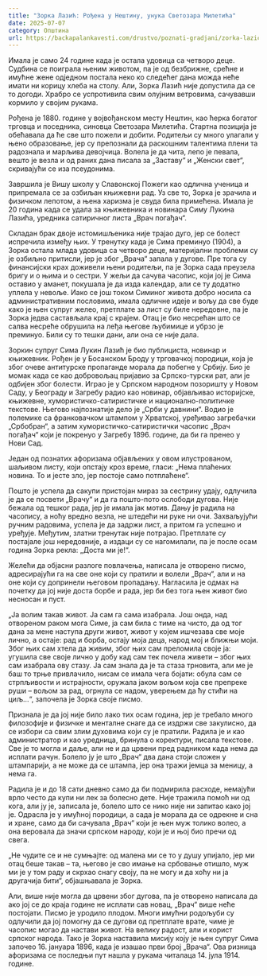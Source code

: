 ```yaml
---
title: "Зорка Лазић: Рођена у Нештину, унука Светозара Милетића"
date: 2025-07-07
category: Општина
url: https://backapalankavesti.com/drustvo/poznati-gradjani/zorka-lazic-rodjena-u-nestinu-unuka-svetozara-miletica13457/
---
```


Имала је само 24 године када је остала удовица са четворо деце. Судбина се поиграла њеним животом, па је од безбрижне, срећне и имућне жене одједном постала неко ко следећег дана можда неће имати ни корицу хлеба на столу. Али, Зорка Лазић није допустила да се то догоди. Храбро се успротивила свим олујним ветровима, сачувавши кормило у својим рукама.

Рођена је 1880. године у војвођанском месту Нештин, као ћерка богатог трговца и поседника, синовца Светозара Милетића. Стартна позиција је обећавала да ће све што пожели и добити. Родитељи су много улагали у њено образовање, јер су препознали да раскошним талентима плени та радознала и марљива девојчица. Волела је да чита, лепо је певала, вешто је везла и од раних дана писала за „Заставу“ и „Женски свет“, скривајући се иза псеудонима.

Завршила је Вишу школу у Славонској Пожеги као одлична ученица и припремала се за озбиљан књижевни рад. Уз све то, Зорка је зрачила и физичком лепотом, а њена харизма је свуда била примећена. Имала је 20 година када се удала за књижевника и новинара Симу Лукина Лазића, уредника сатиричног листа „Врач погађач“.

Складан брак двоје истомишљеника није трајао дуго, јер се болест испречила између њих. У тренутку када је Сима преминуо (1904), а Зорка остала млада удовица са четворо деце, материјални проблеми су је озбиљно притисли, јер је због „Врача“ запала у дугове. Пре тога су финансијски крах доживели њени родитељи, па је Зорка сада преузела бригу и о њима и о сестри. У жељи да сачува часопис, који јој је Сима оставио у аманет, покушала је да изда календар, али се ту додатно уплела у невоље. Иако се још током Симиног живота добро носила са административним пословима, имала одличне идеје и вољу да све буде како је њен супруг желео, претплате за лист су биле нередовне, па је Зорка једва састављала крај с крајем. Отац је био несрећан што се салва несреће обрушила на леђа његове љубимице и убрзо је преминуо. Били су то тешки дани, али она се није дала.

Зоркин супруг Сима Лукин Лазић је био публициста, новинар и књижевник. Рођен је у Босанском Броду у трговачкој породици, која је због очеве антитурске пропаганде морала да побегне у Србију. Био је момак када се као добровољац пријавио за Српско-турски рат, али је одбијен због болести. Играо је у Српском народном позоришту у Новом Саду, у Београду и Загребу радио као новинар, објављивао историјске, књижевне, хумористичко-сатиристичке и национално-политичке текстове. Његово најпознатије дело је „Срби у давнини“. Водио је полемике са франковачком штампом у Хрватској, уређивао загребачки „Србобран“, а затим хумористичко-сатиристички часопис „Врач погађач“ који је покренуо у Загребу 1896. године, да би га пренео у Нови Сад.

Један од познатих афоризама објављених у овом илустрованом, шаљивом листу, који опстају кроз време, гласи: „Нема плаћених новина. То и јесте зло, јер постоје само потплаћене“.

Пошто је успела да сакупи пристојан мираз за сестрину удају, одлучила је да се посвети „Врачу“ и да га пошто-пото ослободи дугова. Није бежала од тешког рада, јер је имала јак мотив. Дању је радила на часопису, а ноћу вредно везла, не штедећи ни руке ни очи. Захваљујући ручним радовима, успела је да задржи лист, а притом га успешно и уређује. Међутим, златни тренутак није потрајао. Претплате су постајале још нередовније, а издаци су се нагомилали, па је после осам година Зорка рекла: „Доста ми је!“.

Желећи да објасни разлоге повлачења, написала је отворено писмо, адресирајући га на све оне који су пратили и волели „Врач“, али и на оне који су допринели његовом пропадању. Нагласила је одмах на почетку да јој није доста борбе и рада, јер би без тога њен живот био несносан и пуст.

„Ја волим такав живот. Ја сам га сама изабрала. Још онда, над отвореном раком мога Симе, ја сам била с тиме на чисто, да од тог дана за мене наступа други живот, живот у којем ишчезава све моје лично, а остаје: рад и борба, остају моја деца, народ мој и ближњи моји. Због њих сам хтела да живим, због њих сам преломила своје ја: угушила све своје лично у добу кад сам тек почела живети – због њих сам изабрала ову стазу. Ја сам знала да је та стаза трновита, али ме је баш то трње привлачило, нисам се имала чега бојати: обула сам се стрпљивости и истрајности, оружала јаком вољом која све препреке руши – вољом за рад, огрнула се надом, уверењем да ћу стићи на циљ…“, започела је Зорка своје писмо.

Признала је да јој није било лако тих осам година, јер је требало много филозофије и физичке и менталне снаге да се издржи све закулисно, да се избори са свим злим духовима који су је пратили. Радила је и као администратор и као уредница, бринула о коректури, писала текстове. Све је то могла и даље, али не и да црвени пред радником када нема да исплати рачун. Болело ју је што „Врач“ два дана стоји сложен у штампарији, а не може да се штампа, јер она тражи јемца за меницу, а нема га.

Радила је и до 18 сати дневно само да би подмирила расходе, немајући врло често да купи ни лек за болесно дете. Није тражила помоћ ни од кога, али ју је, записала је, болело што се нико није ни запитао како јој је. Одрасла је у имућној породици, а сада је морала да се одрекне и сна и хране, само да би сачувала „Врач“ који је њен муж толико волео, а она веровала да значи српском народу, који је и њој био пречи од свега.

„Не чудите се и не сумњајте: од малена ми се то у душу упијало, јер ми отац беше такав – та, његово је сво имање на србовање отишло, муж ми је у том раду и скрхао снагу своју, па не могу и да хоћу ни ја другачија бити“, објашњавала је Зорка.

Али, више није могла да црвени због дугова, па је отворено написала да ако јој се до краја године не исплати сав новац, „Врач“ више неће постојати. Писмо је уродило плодом. Многи имућни родољуби су одлучили да јој помогну да се дугови од претплате врате, чиме је часопис могао да настави живот. На велику радост, али и корист српског народа. Тако је Зорка наставила мисију коју је њен супруг Сима започео 16. јануара 1896, када је изашао први број „Врача“. Ова ризница афоризама се последњи пут нашла у рукама читалаца 14. јула 1914. године.
